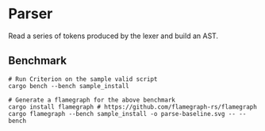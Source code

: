 Parser
======

Read a series of tokens produced by the lexer and build an AST.

Benchmark
---------

```shell
# Run Criterion on the sample valid script
cargo bench --bench sample_install

# Generate a flamegraph for the above benchmark
cargo install flamegraph # https://github.com/flamegraph-rs/flamegraph
cargo flamegraph --bench sample_install -o parse-baseline.svg -- --bench
```
